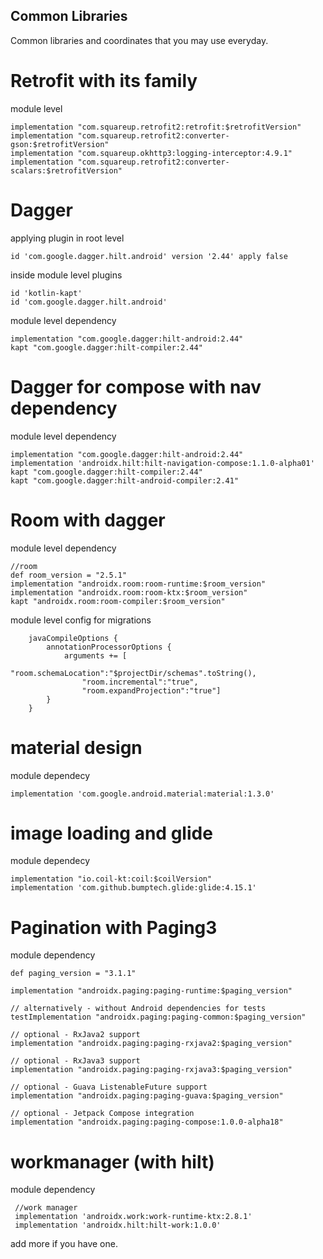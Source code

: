 ## Common Libraries
Common libraries and coordinates that you may use everyday.

# Retrofit with its family
module level
```
implementation "com.squareup.retrofit2:retrofit:$retrofitVersion"
implementation "com.squareup.retrofit2:converter-gson:$retrofitVersion"
implementation "com.squareup.okhttp3:logging-interceptor:4.9.1"
implementation "com.squareup.retrofit2:converter-scalars:$retrofitVersion"
```
# Dagger
applying plugin in root level
```
id 'com.google.dagger.hilt.android' version '2.44' apply false
```
inside module level plugins
```
id 'kotlin-kapt'
id 'com.google.dagger.hilt.android'
```
module level dependency 
```
implementation "com.google.dagger:hilt-android:2.44"
kapt "com.google.dagger:hilt-compiler:2.44"
```
# Dagger for compose with nav dependency
module level dependency
```
implementation "com.google.dagger:hilt-android:2.44"
implementation 'androidx.hilt:hilt-navigation-compose:1.1.0-alpha01'
kapt "com.google.dagger:hilt-compiler:2.44"
kapt "com.google.dagger:hilt-android-compiler:2.41"
```
# Room with dagger
module level dependency
```
//room
def room_version = "2.5.1"
implementation "androidx.room:room-runtime:$room_version"
implementation "androidx.room:room-ktx:$room_version"
kapt "androidx.room:room-compiler:$room_version"
```
module level config for migrations
```
    javaCompileOptions {
        annotationProcessorOptions {
            arguments += [
                "room.schemaLocation":"$projectDir/schemas".toString(),
                "room.incremental":"true",
                "room.expandProjection":"true"]
        }
    }
```
# material design
module dependecy
```
implementation 'com.google.android.material:material:1.3.0'
```
# image loading and glide
module dependecy
```
implementation "io.coil-kt:coil:$coilVersion"
implementation 'com.github.bumptech.glide:glide:4.15.1'
```
# Pagination with Paging3
module dependency 
```
def paging_version = "3.1.1"

implementation "androidx.paging:paging-runtime:$paging_version"

// alternatively - without Android dependencies for tests
testImplementation "androidx.paging:paging-common:$paging_version"

// optional - RxJava2 support
implementation "androidx.paging:paging-rxjava2:$paging_version"

// optional - RxJava3 support
implementation "androidx.paging:paging-rxjava3:$paging_version"

// optional - Guava ListenableFuture support
implementation "androidx.paging:paging-guava:$paging_version"

// optional - Jetpack Compose integration
implementation "androidx.paging:paging-compose:1.0.0-alpha18"
```

# workmanager (with hilt)
module dependency
```
 //work manager
 implementation 'androidx.work:work-runtime-ktx:2.8.1'
 implementation 'androidx.hilt:hilt-work:1.0.0'
```

add more if you have one.

